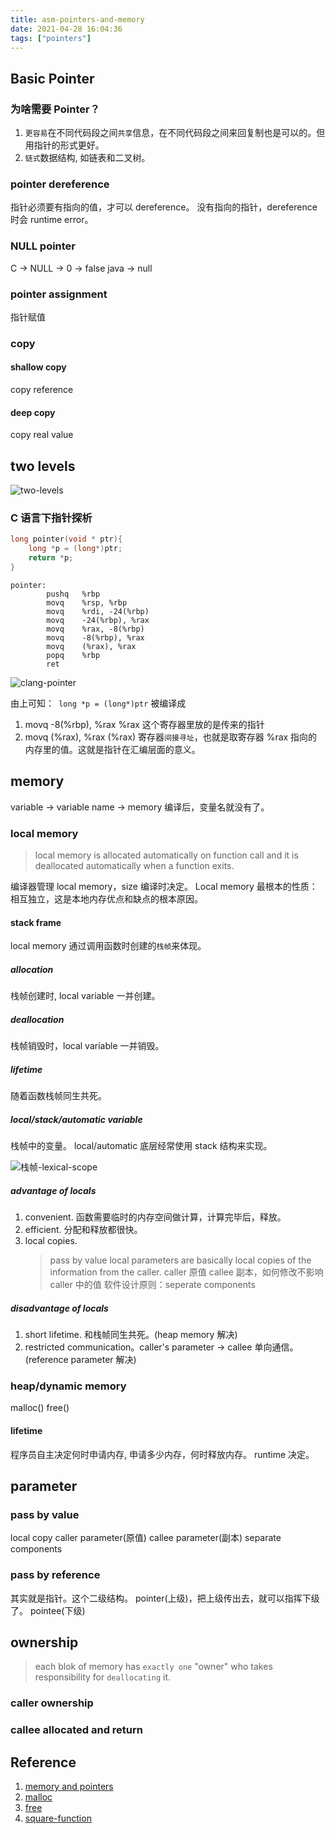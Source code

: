 ```yaml
---
title: asm-pointers-and-memory
date: 2021-04-28 16:04:36
tags: ["pointers"]
---
```


## Basic Pointer

### 为啥需要 Pointer？

1. `更容易`在不同代码段之间`共享`信息，在不同代码段之间来回复制也是可以的。但用指针的形式更好。
2. `链式`数据结构, 如链表和二叉树。

### pointer dereference

指针必须要有指向的值，才可以 dereference。
没有指向的指针，dereference 时会 runtime error。

### NULL pointer

C -> NULL -> 0 -> false
java -> null

### pointer assignment

指针赋值

### copy

#### shallow copy

copy reference

#### deep copy

copy real value

## two levels

![two-levels](https://gitee.com/stardustman/pictrues/raw/master/img/clang/memory_and_pointers-two-levels.svg)

### C 语言下指针探析

```c
long pointer(void * ptr){
    long *p = (long*)ptr;
    return *p;
}
```

```
pointer:
        pushq   %rbp
        movq    %rsp, %rbp
        movq    %rdi, -24(%rbp)
        movq    -24(%rbp), %rax
        movq    %rax, -8(%rbp)
        movq    -8(%rbp), %rax
        movq    (%rax), %rax
        popq    %rbp
        ret
```

![clang-pointer](https://gitee.com/stardustman/pictrues/raw/master/img/clang/asm-pointer.png)

由上可知：` long *p = (long*)ptr` 被编译成         
1. movq    -8(%rbp), %rax   %rax 这个寄存器里放的是传来的指针
2. movq    (%rax), %rax     (%rax) 寄存器`间接寻址`，也就是取寄存器 %rax 指向的内存里的值。这就是指针在汇编层面的意义。


## memory

variable -> variable name -> memory
编译后，变量名就没有了。

### local memory

> local memory is allocated automatically on function call and it is deallocated automatically when a function exits.

编译器管理 local memory，size 编译时决定。
Local memory 最根本的性质：相互独立，这是本地内存优点和缺点的根本原因。


#### stack frame

local memory 通过调用函数时创建的`栈帧`来体现。

##### allocation

栈帧创建时, local variable 一并创建。

##### deallocation

栈帧销毁时，local variable 一并销毁。

##### lifetime

随着函数栈帧同生共死。

##### local/stack/automatic variable

栈帧中的变量。
local/automatic 底层经常使用 stack 结构来实现。

![栈帧-lexical-scope](https://gitee.com/stardustman/pictrues/raw/master/img/clang/clang-square-function.png)

##### advantage of locals

1. convenient. 函数需要临时的内存空间做计算，计算完毕后，释放。
2. efficient. 分配和释放都很快。
3. local copies.
   > pass by value
   > local parameters are basically local copies of the information from the caller.
   > caller 原值
   > callee 副本，如何修改不影响 caller 中的值
   > 软件设计原则：seperate components

##### disadvantage of locals

1. short lifetime. 和栈帧同生共死。(heap memory 解决)
2. restricted communication。caller's parameter -> callee 单向通信。(reference parameter 解决) 

### heap/dynamic memory

malloc()
free()

#### lifetime

程序员自主决定何时申请内存, 申请多少内存，何时释放内存。
runtime 决定。


##  parameter

### pass by value

local copy
caller parameter(原值)
callee parameter(副本)
separate components

### pass by reference

其实就是指针。这个二级结构。
pointer(上级)，把上级传出去，就可以指挥下级了。
pointee(下级)

## ownership

> each blok of memory has `exactly one` "owner" who takes responsibility for `deallocating` it.

### caller ownership

### callee allocated and return


## Reference
1. [memory and pointers](http://cslibrary.stanford.edu/102/)
2. [malloc](https://man7.org/linux/man-pages/man3/malloc.3.html)
3. [free](https://man7.org/linux/man-pages/man3/free.3p.html)
4. [square-function](https://godbolt.org/z/ncfo1q4M7)



